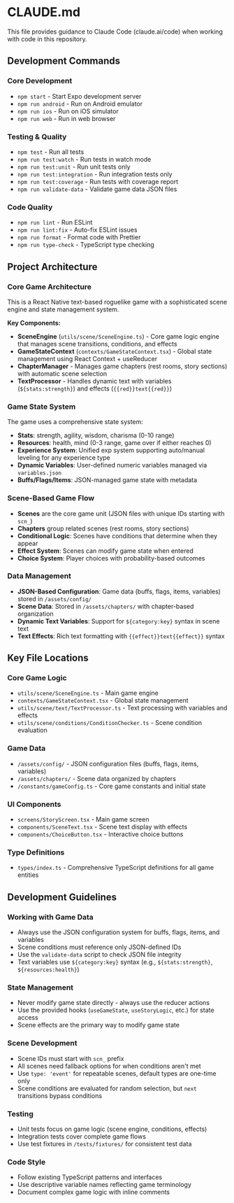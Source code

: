 # CLAUDE.md

This file provides guidance to Claude Code (claude.ai/code) when working with code in this repository.

## Development Commands

### Core Development
- `npm start` - Start Expo development server
- `npm run android` - Run on Android emulator
- `npm run ios` - Run on iOS simulator  
- `npm run web` - Run in web browser

### Testing & Quality
- `npm test` - Run all tests
- `npm run test:watch` - Run tests in watch mode
- `npm run test:unit` - Run unit tests only
- `npm run test:integration` - Run integration tests only
- `npm run test:coverage` - Run tests with coverage report
- `npm run validate-data` - Validate game data JSON files

### Code Quality
- `npm run lint` - Run ESLint
- `npm run lint:fix` - Auto-fix ESLint issues
- `npm run format` - Format code with Prettier
- `npm run type-check` - TypeScript type checking

## Project Architecture

### Core Game Architecture
This is a React Native text-based roguelike game with a sophisticated scene engine and state management system.

**Key Components:**
- **SceneEngine** (`utils/scene/SceneEngine.ts`) - Core game logic engine that manages scene transitions, conditions, and effects
- **GameStateContext** (`contexts/GameStateContext.tsx`) - Global state management using React Context + useReducer
- **ChapterManager** - Manages game chapters (rest rooms, story sections) with automatic scene selection
- **TextProcessor** - Handles dynamic text with variables (`${stats:strength}`) and effects (`{{red}}text{{red}}`)

### Game State System
The game uses a comprehensive state system:
- **Stats**: strength, agility, wisdom, charisma (0-10 range)
- **Resources**: health, mind (0-3 range, game over if either reaches 0)
- **Experience System**: Unified exp system supporting auto/manual leveling for any experience type
- **Dynamic Variables**: User-defined numeric variables managed via `variables.json`
- **Buffs/Flags/Items**: JSON-managed game state with metadata

### Scene-Based Game Flow
- **Scenes** are the core game unit (JSON files with unique IDs starting with `scn_`)
- **Chapters** group related scenes (rest rooms, story sections)
- **Conditional Logic**: Scenes have conditions that determine when they appear
- **Effect System**: Scenes can modify game state when entered
- **Choice System**: Player choices with probability-based outcomes

### Data Management
- **JSON-Based Configuration**: Game data (buffs, flags, items, variables) stored in `/assets/config/`
- **Scene Data**: Stored in `/assets/chapters/` with chapter-based organization
- **Dynamic Text Variables**: Support for `${category:key}` syntax in scene text
- **Text Effects**: Rich text formatting with `{{effect}}text{{effect}}` syntax

## Key File Locations

### Core Game Logic
- `utils/scene/SceneEngine.ts` - Main game engine
- `contexts/GameStateContext.tsx` - Global state management
- `utils/scene/text/TextProcessor.ts` - Text processing with variables and effects
- `utils/scene/conditions/ConditionChecker.ts` - Scene condition evaluation

### Game Data
- `/assets/config/` - JSON configuration files (buffs, flags, items, variables)
- `/assets/chapters/` - Scene data organized by chapters
- `/constants/gameConfig.ts` - Core game constants and initial state

### UI Components
- `screens/StoryScreen.tsx` - Main game screen
- `components/SceneText.tsx` - Scene text display with effects
- `components/ChoiceButton.tsx` - Interactive choice buttons

### Type Definitions
- `types/index.ts` - Comprehensive TypeScript definitions for all game entities

## Development Guidelines

### Working with Game Data
- Always use the JSON configuration system for buffs, flags, items, and variables
- Scene conditions must reference only JSON-defined IDs
- Use the `validate-data` script to check JSON file integrity
- Text variables use `${category:key}` syntax (e.g., `${stats:strength}`, `${resources:health}`)

### State Management
- Never modify game state directly - always use the reducer actions
- Use the provided hooks (`useGameState`, `useStoryLogic`, etc.) for state access
- Scene effects are the primary way to modify game state

### Scene Development
- Scene IDs must start with `scn_` prefix
- All scenes need fallback options for when conditions aren't met
- Use `type: 'event'` for repeatable scenes, default types are one-time only
- Scene conditions are evaluated for random selection, but `next` transitions bypass conditions

### Testing
- Unit tests focus on game logic (scene engine, conditions, effects)
- Integration tests cover complete game flows
- Use test fixtures in `/tests/fixtures/` for consistent test data

### Code Style
- Follow existing TypeScript patterns and interfaces
- Use descriptive variable names reflecting game terminology
- Document complex game logic with inline comments
